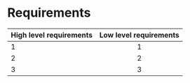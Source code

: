 # Requirements

| High level requirements | Low level requirements |
| ------------------------|:----------------------:|
| 1                       | 1                      |
| 2                       | 2                      |
| 3                       | 3                      |


